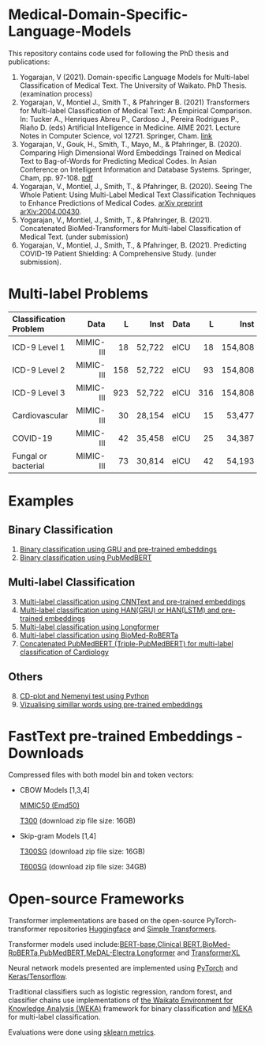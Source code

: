 # Medical-Domain-Specific-Language-Models

This repository contains code used for following the PhD thesis and publications:

1. Yogarajan, V (2021). Domain-specific Language Models for Multi-label Classification of Medical Text. The University of Waikato. PhD Thesis. (examination process)
2. Yogarajan, V., Montiel J., Smith T., & Pfahringer B. (2021) Transformers for Multi-label Classification of Medical Text: An Empirical Comparison. In: Tucker A., Henriques Abreu P., Cardoso J., Pereira Rodrigues P., Riaño D. (eds) Artificial Intelligence in Medicine. AIME 2021. Lecture Notes in Computer Science, vol 12721. Springer, Cham. [link](https://doi.org/10.1007/978-3-030-77211-6_12)
3. Yogarajan, V., Gouk, H., Smith, T., Mayo, M., & Pfahringer, B. (2020). Comparing High Dimensional Word Embeddings Trained on Medical Text to Bag-of-Words for Predicting Medical Codes. In Asian Conference on Intelligent Information and Database Systems. Springer, Cham, pp. 97-108. [pdf](https://drive.google.com/file/d/1hnjaGK-egbN0INlxD8GW0olgQAYQUgAX/view) 
4. Yogarajan, V., Montiel, J., Smith, T., & Pfahringer, B. (2020). Seeing The Whole Patient: Using Multi-Label Medical Text Classification Techniques to Enhance Predictions of Medical Codes. [arXiv preprint arXiv:2004.00430](https://arxiv.org/abs/2004.00430). 
5. Yogarajan, V., Montiel, J., Smith, T., & Pfahringer, B. (2021). Concatenated BioMed-Transformers for Multi-label Classification of Medical Text. (under submission)
6. Yogarajan, V., Montiel, J., Smith, T., & Pfahringer, B. (2021). Predicting COVID-19 Patient Shielding: A Comprehensive Study. (under submission).

# Multi-label Problems

|Classification Problem | Data  | L  | Inst   |  Data  | L  | Inst  |  
| :------ | --------: | --------: | -----: | --------: | --------: | -----: |
|ICD-9 Level 1 | MIMIC-III |   18 | 52,722   |  eICU | 18 |154,808   | 
|ICD-9 Level 2 | MIMIC-III | 158 | 52,722   |  eICU  | 93 |154,808     | 
|ICD-9 Level 3 | MIMIC-III | 923 | 52,722   |  eICU  | 316 | 154,808   | 
|Cardiovascular | MIMIC-III | 30 | 28,154   |  eICU | 15 | 53,477 | 
|COVID-19 | MIMIC-III | 42|35,458   |  eICU  | 25 | 34,387 |
|Fungal or bacterial | MIMIC-III | 73 | 30,814   |  eICU | 42|54,193|     

# Examples
## Binary Classification
1. [Binary classification using GRU and pre-trained embeddings](https://github.com/vithyayogarajan/Medical-Domain-Specific-Language-Models/blob/main/Binary_classification/Binary_classification_GRU.ipynb)
2. [Binary classification using PubMedBERT](https://github.com/vithyayogarajan/Medical-Domain-Specific-Language-Models/blob/main/Binary_classification/Binary_classification_PubMedBERT.ipynb)

## Multi-label Classification

3. [Multi-label classification using CNNText and pre-trained embeddings](https://github.com/vithyayogarajan/Medical-Domain-Specific-Language-Models/blob/main/Multilabel/icd9_cnntext.ipynb)
4. [Multi-label classification using HAN(GRU) or HAN(LSTM) and pre-trained embeddings](https://github.com/vithyayogarajan/Medical-Domain-Specific-Language-Models/blob/main/Multilabel/HAN.py)
5. [Multi-label classification using Longformer](https://github.com/vithyayogarajan/Medical-Domain-Specific-Language-Models/blob/main/Multilabel/longformer_fungal_eICU.py)
6. [Multi-label classification using BioMed-RoBERTa](https://github.com/vithyayogarajan/Medical-Domain-Specific-Language-Models/blob/main/Multilabel/Biomed-Roberto_cardiology.py)
7. [Concatenated PubMedBERT (Triple-PubMedBERT) for multi-label classification of Cardiology](https://github.com/vithyayogarajan/Medical-Domain-Specific-Language-Models/blob/main/Concatenated-Language-Models-Multi-label/triple_pubmedbert_cardiology.py)

## Others
8. [CD-plot and Nemenyi test using Python](https://github.com/vithyayogarajan/Medical-Domain-Specific-Language-Models/blob/main/Multilabel/posthoc-nemenyi.ipynb)
9. [Vizualising simillar words using pre-trained embeddings](https://github.com/vithyayogarajan/Medical-Domain-Specific-Language-Models/blob/main/fastText_Embeddings/vizualise_wiki.ipynb)


# FastText pre-trained Embeddings - Downloads

Compressed files with both model bin and token vectors: 

- CBOW Models [1,3,4]
   
  [MIMIC50 (Emd50)]()
  
  [T300](https://drive.google.com/file/d/1VY8VSRlXiPgOfw12PfQS4Xn-26fYJIgX/view?usp=sharing) (download zip file size: 16GB)


- Skip-gram Models [1,4]

  [T300SG](https://drive.google.com/file/d/1wxVla-7pqfxUqFiOCQgb6zE8kmVsY7l6/view?usp=sharing) (download zip file size: 16GB)

  [T600SG]() (download zip file size: 34GB)



# Open-source Frameworks 

Transformer implementations are based on the open-source PyTorch-transformer repositories [Huggingface](https://github.com/huggingface/transformers) and [Simple Transformers](https://simpletransformers.ai/). 

Transformer models used include:[BERT-base](https://github.com/google-research/bert),[Clinical BERT](https://github.com/EmilyAlsentzer/clinicalBERT),[BioMed-RoBERTa](https://huggingface.co/allenai/biomed_roberta_base),[PubMedBERT](https://microsoft.github.io/BLURB/models.html),[MeDAL-Electra](https://github.com/BruceWen120/medal),[Longformer](https://github.com/allenai/longformer) and [TransformerXL](https://github.com/kimiyoung/transformer-xl)

Neural network models presented are implemented using [PyTorch](https://github.com/pytorch/pytorch) and [Keras/Tensorflow](https://www.tensorflow.org). 

Traditional classifiers such as logistic regression, random forest, and classifier chains use implementations of [the Waikato Environment for Knowledge Analysis (WEKA)](https://www.cs.waikato.ac.nz/ml/weka/) framework for binary classification and [MEKA](http://waikato.github.io/meka/) for multi-label classification.
 
Evaluations were done using [sklearn metrics](https://scikit-learn.org/stable/modules/classes.html\#module-sklearn.metrics). 
